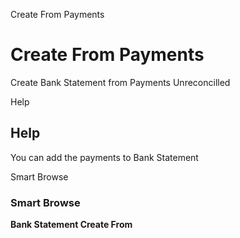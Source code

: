 
Create From Payments
# Create From Payments


Create Bank Statement from Payments Unreconcilled

Help
## Help

You can add the payments to Bank Statement

Smart Browse
### Smart Browse

**Bank Statement Create From**
 
